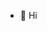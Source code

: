 - 👋 Hi

<!---
code-faerie/code-faerie is a ✨ special ✨ repository because its `README.md` (this file) appears on your GitHub profile.
You can click the Preview link to take a look at your changes.
--->
